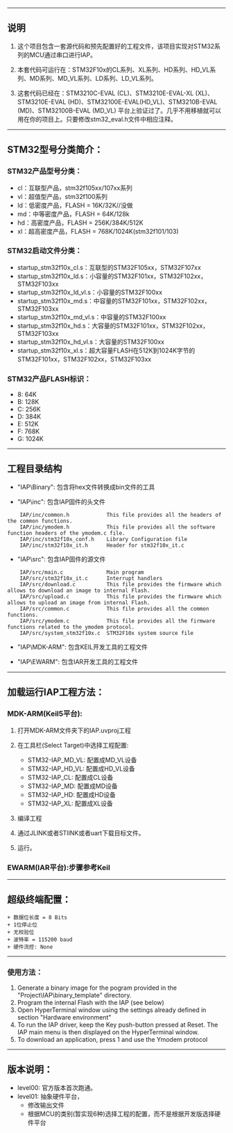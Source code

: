 ﻿*****

## 说明


1. 这个项目包含一套源代码和预先配置好的工程文件，该项目实现对STM32系列的MCU通过串口进行IAP。

2. 本套代码可运行在：STM32F10x的CL系列、XL系列、HD系列、HD_VL系列、MD系列、MD_VL系列、LD系列、LD_VL系列。
	
3. 这套代码已经在：STM3210C-EVAL (CL)、STM3210E-EVAL-XL (XL)、STM3210E-EVAL (HD)、STM32100E-EVAL(HD_VL)、STM3210B-EVAL (MD)、STM32100B-EVAL (MD_VL) 平台上验证过了。几乎不用移植就可以用在你的项目上。只要修改stm32_eval.h文件中相应注释。

*****

## STM32型号分类简介：

### STM32产品型号分类：

- cl：互联型产品，stm32f105xx/107xx系列
- vl：超值型产品，stm32f100系列
- ld：低密度产品，FLASH = 16K/32K//没做
- md：中等密度产品，FLASH = 64K/128k
- hd：高密度产品，FLASH = 256K/384K/512K
- xl：超高密度产品，FLASH = 768K/1024K(stm32f101/103)

###	STM32启动文件分类：
- startup_stm32f10x_cl.s：互联型的STM32F105xx，STM32F107xx
- startup_stm32f10x_ld.s：小容量的STM32F101xx，STM32F102xx，STM32F103xx
- startup_stm32f10x_ld_vl.s：小容量的STM32F100xx
- startup_stm32f10x_md.s：中容量的STM32F101xx，STM32F102xx，STM32F103xx
- startup_stm32f10x_md_vl.s：中容量的STM32F100xx
- startup_stm32f10x_hd.s：大容量的STM32F101xx，STM32F102xx，STM32F103xx
- startup_stm32f10x_hd_vl.s：大容量的STM32F100xx
- startup_stm32f10x_xl.s：超大容量FLASH在512K到1024K字节的STM32F101xx，STM32F102xx，STM32F103xx

### STM32产品FLASH标识：
- 8: 64K
- B: 128K
- C: 256K
- D: 384K
- E: 512K
- F: 768K
- G: 1024K

*****

## 工程目录结构 

- "IAP\Binary": 包含将hex文件转换成bin文件的工具

- "IAP\inc": 包含IAP固件的头文件
```
    IAP/inc/common.h            This file provides all the headers of the common functions.
    IAP/inc/ymodem.h            This file provides all the software function headers of the ymodem.c file.    
    IAP/inc/stm32f10x_conf.h    Library Configuration file
    IAP/inc/stm32f10x_it.h      Header for stm32f10x_it.c    
```

- "IAP\src": 包含IAP固件的源文件
```
    IAP/src/main.c              Main program
    IAP/src/stm32f10x_it.c      Interrupt handlers
    IAP/src/download.c          This file provides the firmware which allows to download an image to internal Flash.
    IAP/src/upload.c            This file provides the firmware which allows to upload an image from internal Flash. 
    IAP/src/common.c            This file provides all the common functions. 
    IAP/src/ymodem.c            This file provides all the firmware functions related to the ymodem protocol.
    IAP/src/system_stm32f10x.c  STM32F10x system source file
```              

 - "IAP\MDK-ARM": 包含KEIL开发工具的工程文件

 - "IAP\EWARM": 包含IAR开发工具的工程文件
 
      
***** 

## 加载运行IAP工程方法：

### MDK-ARM(Keil5平台):

1. 打开MDK-ARM文件夹下的IAP.uvproj工程
2. 在工具栏(Select Target)中选择工程配置:
    - STM32-IAP_MD_VL: 配置成MD_VL设备    
    - STM32-IAP_HD_VL: 配置成HD_VL设备
    - STM32-IAP_CL: 配置成CL设备
    - STM32-IAP_MD: 配置成MD设备
    - STM32-IAP_HD: 配置成HD设备
    - STM32-IAP_XL: 配置成XL设备

3. 编译工程
4. 通过JLINK或者STlINK或者uart下载目标文件。
5. 运行。

### EWARM(IAR平台):步骤参考Keil

*****

## 超级终端配置：
    + 数据位长度 = 8 Bits
    + 1位停止位
    + 无校验位
    + 波特率 = 115200 baud
    + 硬件流控: None 

*****

### 使用方法： 

1. Generate a binary image for the pogram provided in the "Project\IAP\binary_template"
   directory. 
2. Program the internal Flash with the IAP (see below) 
3. Open HyperTerminal window using the settings already defined in section
   "Hardware environment" 
4. To run the IAP driver, keep the Key push-button pressed at Reset. 
   The IAP main menu is then displayed on the HyperTerminal window.
5. To download an application, press 1 and use the Ymodem protocol

*****

## 版本说明：
- level00: 官方版本首次跑通。
- level01: 抽象硬件平台，
	+ 修改输出文件
	+ 根据MCU的类别(暂实现6种)选择工程的配置，而不是根据开发版选择硬件平台
